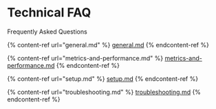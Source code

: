 # Technical FAQ

Frequently Asked Questions

{% content-ref url="general.md" %}
[general.md](general.md)
{% endcontent-ref %}

{% content-ref url="metrics-and-performance.md" %}
[metrics-and-performance.md](metrics-and-performance.md)
{% endcontent-ref %}

{% content-ref url="setup.md" %}
[setup.md](setup.md)
{% endcontent-ref %}

{% content-ref url="troubleshooting.md" %}
[troubleshooting.md](troubleshooting.md)
{% endcontent-ref %}
